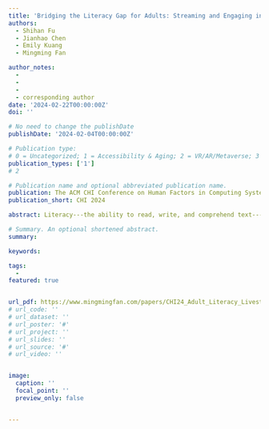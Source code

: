 ```yaml
---
title: 'Bridging the Literacy Gap for Adults: Streaming and Engaging in Adult Literacy Education through Livestreaming'
authors:
  - Shihan Fu
  - Jianhao Chen
  - Emily Kuang
  - Mingming Fan

author_notes:
  - 
  - 
  -
  - corresponding author 
date: '2024-02-22T00:00:00Z'
doi: ''

# No need to change the publishDate 
publishDate: '2024-02-04T00:00:00Z'

# Publication type: 
# 0 = Uncategorized; 1 = Accessibility & Aging; 2 = VR/AR/Metaverse; 3 = Human-AI Collaboration; 4 = UX Methodology; 5 = Social Computing; 6 = Sensing;  7 = Thesis; 8 = Patent
publication_types: ['1']
# 2

# Publication name and optional abbreviated publication name.
publication: The ACM CHI Conference on Human Factors in Computing Systems 2024
publication_short: CHI 2024

abstract: Literacy---the ability to read, write, and comprehend text---is an important topic addressed by UNESCO. Despite global efforts to promote adult literacy education, rural areas with limited resources still lag behind. As livestreaming has increasingly gained popularity in China, many streamers \rv{leveraged its accessibility and affordability to reach low-literate adults. To gain a better understanding of the practices and challenges faced by adult literacy education through livestreaming, we conducted a mixed-methods study involving a 7-day observation of livestreaming sessions and an interview study with twelve streamers and ten viewers. We discovered streamers' altruistic motives and unique interactive approaches. Viewers perceived livestreaming as a more engaging, community-supportive method than traditional approaches. We also identified both shared and unique challenges for streamers and viewers that limit its efficacy as a learning tool. Finally, we recognized opportunities to enhance educational equity, emphasizing design implications for advancing adult literacy education and promoting diversity in livestreaming.

# Summary. An optional shortened abstract.
summary: 

keywords: 

tags:
  - 
featured: true


url_pdf: https://www.mingmingfan.com/papers/CHI24_Adult_Literacy_Livestreaming.pdf
# url_code: ''
# url_dataset: ''
# url_poster: '#'
# url_project: ''
# url_slides: ''
# url_source: '#'
# url_video: ''


image:
  caption: ''
  focal_point: ''
  preview_only: false


---
```


<!-- put your youtube/vimeo video ID here if possible -->
<!-- {{< bilibili BV1nA411z7RZ >}} -->



